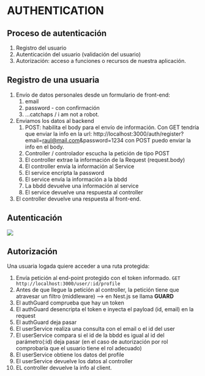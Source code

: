# AUTHENTICATION

## Proceso de autenticación
1. Registro del usuario
2. Autenticación del usuario (validación del usuario)
3. Autorización: acceso a funciones o recursos de nuestra aplicación.

## Registro de una usuaria
1. Envío de datos personales desde un formulario de front-end:
   1. email
   2. password - con confirmación
   3. ...catchaps / i am not a robot.
2. Enviamos los datos al backend
   1. POST: habilita el body para el envío de información.
   Con GET tendría que enviar la info en la url: http://localhost:3000/auth/register?email=raul@mail.com&password=1234 con POST puedo enviar la info en el body.
   2. Controller / controlador escucha la petición de tipo POST
   3. El controller extrae la información de la Request (request.body)
   4. El controller envía la información al Service
   5. El service encripta la password
   6. El service envía la información a la bbdd
   7. La bbdd devuelve una información al service
   8. El service devuelve una respuesta al controller
3. El controller devuelve una respuesta al front-end.



## Autenticación
[![](https://mermaid.ink/img/pako:eNp9U11LwzAU_SshTx10fyAPe3EgiKKwqS8BuabXGdbe1Jt0ImP_3SStbm5BCqHcc07O_cpeGtegVNLjx4BkcGlhw9Bp0tQDB2tsDxSEaS1S-Bu7dRtLV44Cu7ZFLoAr5J01-Bd5gtY2EKwrw2u3RbpGQobguEh59HgExszEfLE4T0iJ3vlQYQe2rXvw_tNxM9N0RjtKpzuV2I0pYjKqhniojC_X9z_yiZq1J-koscGQVdk1sk9AMb90YgwDk0gehZsvWqWEcV1sBT5M5fiK0-B8qCMPXsFj9LyQZeeiceABC8bFIaTicgRvnte_BRap_5QaEv_csji9guB0akkzDj9Rfe_IY7UHY9D7lyw6zNIaj5-sZYccc27isu81CaFleMcOtVTxtwHeaqnpEHkwBLf6IiNV6k4thz7twvQwpHqD1scoNjbWeze-nvyIDt_z5zl2?type=png)](https://mermaid.live/edit#pako:eNp9U11LwzAU_SshTx10fyAPe3EgiKKwqS8BuabXGdbe1Jt0ImP_3SStbm5BCqHcc07O_cpeGtegVNLjx4BkcGlhw9Bp0tQDB2tsDxSEaS1S-Bu7dRtLV44Cu7ZFLoAr5J01-Bd5gtY2EKwrw2u3RbpGQobguEh59HgExszEfLE4T0iJ3vlQYQe2rXvw_tNxM9N0RjtKpzuV2I0pYjKqhniojC_X9z_yiZq1J-koscGQVdk1sk9AMb90YgwDk0gehZsvWqWEcV1sBT5M5fiK0-B8qCMPXsFj9LyQZeeiceABC8bFIaTicgRvnte_BRap_5QaEv_csji9guB0akkzDj9Rfe_IY7UHY9D7lyw6zNIaj5-sZYccc27isu81CaFleMcOtVTxtwHeaqnpEHkwBLf6IiNV6k4thz7twvQwpHqD1scoNjbWeze-nvyIDt_z5zl2)

## Autorización

Una usuaria logada quiere acceder a una ruta protegida:
1. Envía petición al end-point protegido con el token informado. `GET http://localhost:3000/user/:id/profile`
2. Antes de que llegue la petición al controller, la petición tiene que atravesar un filtro (middleware) --> en Nest.js se llama **GUARD**
3. El authGuard comprueba que hay un token
4. El authGuard desencripta el token e inyecta el payload (id, email) en la request
5. El authGuard deja pasar
6. El userService realiza una consulta con el email o el id del user
7. El userService compara si el id de la bbdd es igual al id del parámetro(:id) deja pasar
   (en el caso de autorización por rol comprobaría que el usuario tiene el rol adecuado)
8. El userService obtiene los datos del profile
9. El userService devuelve los datos al controller
10. EL controller devuelve la info al client.